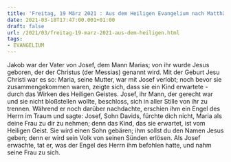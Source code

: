 ```yaml
---
title: 'Freitag, 19 März 2021 : Aus dem Heiligen Evangelium nach Matthäus - Mt 1,16.18-21.24a.'
date: 2021-03-18T17:47:00.001+01:00
draft: false
url: /2021/03/freitag-19-marz-2021-aus-dem-heiligen.html
tags: 
- EVANGELIUM
---
```


Jakob war der Vater von Josef, dem Mann Marias; von ihr wurde Jesus geboren, der der Christus (der Messias) genannt wird. Mit der Geburt Jesu Christi war es so: Maria, seine Mutter, war mit Josef verlobt; noch bevor sie zusammengekommen waren, zeigte sich, dass sie ein Kind erwartete - durch das Wirken des Heiligen Geistes. Josef, ihr Mann, der gerecht war und sie nicht bloßstellen wollte, beschloss, sich in aller Stille von ihr zu trennen. Während er noch darüber nachdachte, erschien ihm ein Engel des Herrn im Traum und sagte: Josef, Sohn Davids, fürchte dich nicht, Maria als deine Frau zu dir zu nehmen; denn das Kind, das sie erwartet, ist vom Heiligen Geist. Sie wird einen Sohn gebären; ihm sollst du den Namen Jesus geben; denn er wird sein Volk von seinen Sünden erlösen. Als Josef erwachte, tat er, was der Engel des Herrn ihm befohlen hatte, und nahm seine Frau zu sich.